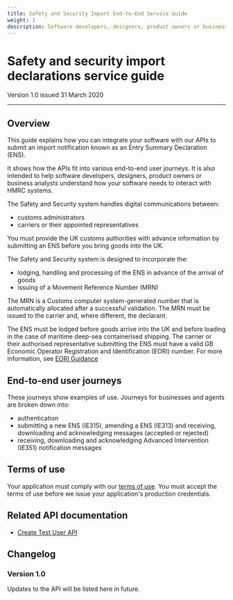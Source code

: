 ```yaml
---
title: Safety and Security Import End-to-End Service Guide
weight: 1
description: Software developers, designers, product owners or business analysts.
---
```


# Safety and security import declarations service guide

Version 1.0 issued 31 March 2020
***

## Overview
 
This guide explains how you can integrate your software with our APIs to submit an import notification known as an Entry Summary Declaration (ENS).

It shows how the APIs fit into various end-to-end user journeys. It is also intended to help software developers, designers, product owners or business analysts understand how your software needs to interact with HMRC systems.

The Safety and Security system handles digital communications between:

* customs administrators
* carriers or their appointed representatives

You must provide the UK customs authorities with advance information by submitting an ENS before you bring goods into the UK.

The Safety and Security system is designed to incorporate the:

* lodging, handling and processing of the ENS in advance of the arrival of goods
* issuing of a Movement Reference Number (MRN)

The MRN is a Customs computer system-generated number that is automatically allocated after a successful validation. The MRN must be issued to the carrier and, where different, the declarant.

The ENS must be lodged before goods arrive into the UK and before loading in the case of maritime deep-sea containerised shipping.
The carrier or their authorised representative submitting the ENS must have a valid GB Economic Operator Registration and Identification (EORI) number.  For more information, see [EORI Guidance](https://www.gov.uk/eori)</br>
 
## End-to-end user journeys

These journeys show examples of use. Journeys for businesses and agents are broken down into:

* authentication
* submitting a new ENS (IE315), amending a ENS (IE313) and receiving, downloading and acknowledging messages (accepted or rejected)
* receiving, downloading and acknowledging Advanced Intervention (IE351) notification messages

## Terms of use

Your application must comply with our [terms of use](https://developer.service.hmrc.gov.uk/api-documentation/docs/terms-of-use). You must accept the terms of use before we issue your application's production credentials.

## Related API documentation
<!--- Section owner: MTD Programme --->

* [Create Test User API](https://developer.service.hmrc.gov.uk/api-documentation/docs/api/service/api-platform-test-user/1.0)


<!-- add the change log here -->
## Changelog

### Version 1.0

Updates to the API will be listed here in future.
 
